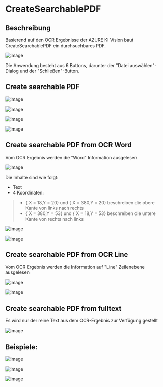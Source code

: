 # CreateSearchablePDF

## Beschreibung

Basierend auf den OCR Ergebnisse der AZURE KI Vision baut CreateSearchablePDF ein durchsuchbares PDF.

![image](https://github.com/user-attachments/assets/234a121c-8ef0-4bd9-afe4-ffc8dd459557)

Die Anwendung besteht aus 6 Buttons, darunter der "Datei auswählen"-Dialog und der "Schließen"-Button.

## Create searchable PDF

![image](https://github.com/user-attachments/assets/66be1333-0761-4b8e-8438-57f645cbd061)

![image](https://github.com/user-attachments/assets/b0a2d030-2525-464d-aada-861f4f7f9524)

![image](https://github.com/user-attachments/assets/ee0adf5a-4210-4d3a-ae4b-5dd96f50e8bc)

![image](https://github.com/user-attachments/assets/40b60445-f2a4-423e-b21c-0ff7673f8e75)

## Create searchable PDF from OCR Word

Vom OCR Ergebnis werden die "Word" Information ausgelesen.

![image](https://github.com/user-attachments/assets/9de779a8-e733-4194-abf0-9c4ab7c9eb93)

Die Inhalte sind wie folgt:
+ Text
+ 4 Koordinaten:
>* { X = 18,Y = 20} und { X = 380,Y = 20} beschreiben die obere Kante von links nach rechts
>* { X = 380,Y = 53} und { X = 18,Y = 53} beschreiben die untere Kante von rechts nach links

![image](https://github.com/user-attachments/assets/4337a58c-7199-432c-86b6-657507225c84)

![image](https://github.com/user-attachments/assets/be376d2f-d681-4f2c-8789-7652e82e7546)

## Create searchable PDF from OCR Line

Vom OCR Ergebnis werden die Information auf "Line" Zeilenebene ausgelesen

![image](https://github.com/user-attachments/assets/be7b9827-02e4-44e6-952f-fb2f128c6ba5)

![image](https://github.com/user-attachments/assets/13a852a3-7686-49bd-b32f-71ee3ed99286)

## Create searchable PDF from fulltext

Es wird nur der reine Text aus dem OCR-Ergebnis zur Verfügung gestellt

![image](https://github.com/user-attachments/assets/7ae67a51-732b-4ad9-aa16-f5a0b5b2bef3)

## Beispiele:

![image](https://github.com/user-attachments/assets/194c25b2-6bf1-4042-9187-610e9fef3677)

![image](https://github.com/user-attachments/assets/687a3a1d-264c-4636-86c9-33b05970a20a)

![image](https://github.com/user-attachments/assets/bd3950c0-e900-4b7e-94a4-4be0b02b23f3)









